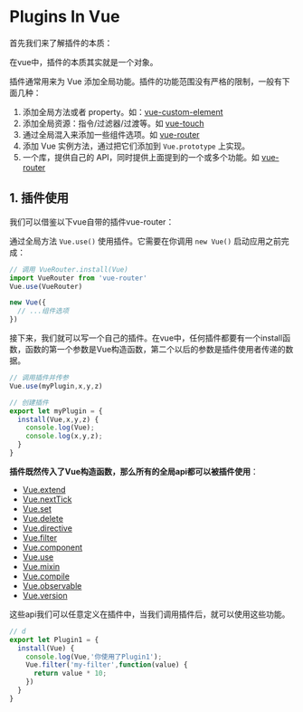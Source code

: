 # Plugins In Vue

首先我们来了解插件的本质：

在vue中，插件的本质其实就是一个对象。

插件通常用来为 Vue 添加全局功能。插件的功能范围没有严格的限制，一般有下面几种：

1. 添加全局方法或者 property。如：[vue-custom-element](https://github.com/karol-f/vue-custom-element)
2. 添加全局资源：指令/过滤器/过渡等。如 [vue-touch](https://github.com/vuejs/vue-touch)
3. 通过全局混入来添加一些组件选项。如 [vue-router](https://github.com/vuejs/vue-router)
4. 添加 Vue 实例方法，通过把它们添加到 `Vue.prototype` 上实现。
5. 一个库，提供自己的 API，同时提供上面提到的一个或多个功能。如 [vue-router](https://github.com/vuejs/vue-router)

## 1. 插件使用

我们可以借鉴以下vue自带的插件vue-router：

通过全局方法 `Vue.use()` 使用插件。它需要在你调用 `new Vue()` 启动应用之前完成：

```js
// 调用 VueRouter.install(Vue)
import VueRouter from 'vue-router'
Vue.use(VueRouter)

new Vue({
  // ...组件选项
})
```

接下来，我们就可以写一个自己的插件。在vue中，任何插件都要有一个install函数，函数的第一个参数是Vue构造函数，第二个以后的参数是插件使用者传递的数据。

```js
// 调用插件并传参
Vue.use(myPlugin,x,y,z)

// 创建插件
export let myPlugin = {
  install(Vue,x,y,z) {
    console.log(Vue);
    console.log(x,y,z);
  }
}
```

**插件既然传入了Vue构造函数，那么所有的全局api都可以被插件使用**：

- [Vue.extend](https://cn.vuejs.org/v2/api/#Vue-extend)
- [Vue.nextTick](https://cn.vuejs.org/v2/api/#Vue-nextTick)
- [Vue.set](https://cn.vuejs.org/v2/api/#Vue-set)
- [Vue.delete](https://cn.vuejs.org/v2/api/#Vue-delete)
- [Vue.directive](https://cn.vuejs.org/v2/api/#Vue-directive)
- [Vue.filter](https://cn.vuejs.org/v2/api/#Vue-filter)
- [Vue.component](https://cn.vuejs.org/v2/api/#Vue-component)
- [Vue.use](https://cn.vuejs.org/v2/api/#Vue-use)
- [Vue.mixin](https://cn.vuejs.org/v2/api/#Vue-mixin)
- [Vue.compile](https://cn.vuejs.org/v2/api/#Vue-compile)
- [Vue.observable](https://cn.vuejs.org/v2/api/#Vue-observable)
- [Vue.version](https://cn.vuejs.org/v2/api/#Vue-version)

这些api我们可以任意定义在插件中，当我们调用插件后，就可以使用这些功能。

```js
// d
export let Plugin1 = {
  install(Vue) {
    console.log(Vue,'你使用了Plugin1');
    Vue.filter('my-filter',function(value) {
      return value * 10;
    })
  }
}
```


